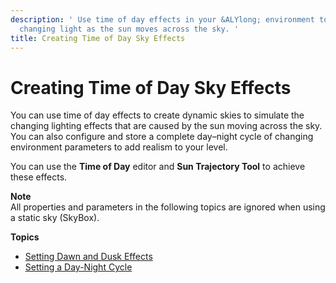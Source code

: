 ```yaml
---
description: ' Use time of day effects in your &ALYlong; environment to simulate the
  changing light as the sun moves across the sky. '
title: Creating Time of Day Sky Effects
---
```

# Creating Time of Day Sky Effects<a name="sky-tod-intro"></a>

You can use time of day effects to create dynamic skies to simulate the changing lighting effects that are caused by the sun moving across the sky\. You can also configure and store a complete day–night cycle of changing environment parameters to add realism to your level\.

You can use the **Time of Day** editor and **Sun Trajectory Tool** to achieve these effects\.

**Note**  
All properties and parameters in the following topics are ignored when using a static sky \(SkyBox\)\.

**Topics**
+ [Setting Dawn and Dusk Effects](sky-tod-params.md)
+ [Setting a Day\-Night Cycle](sky-tod-day-night-cycle.md)